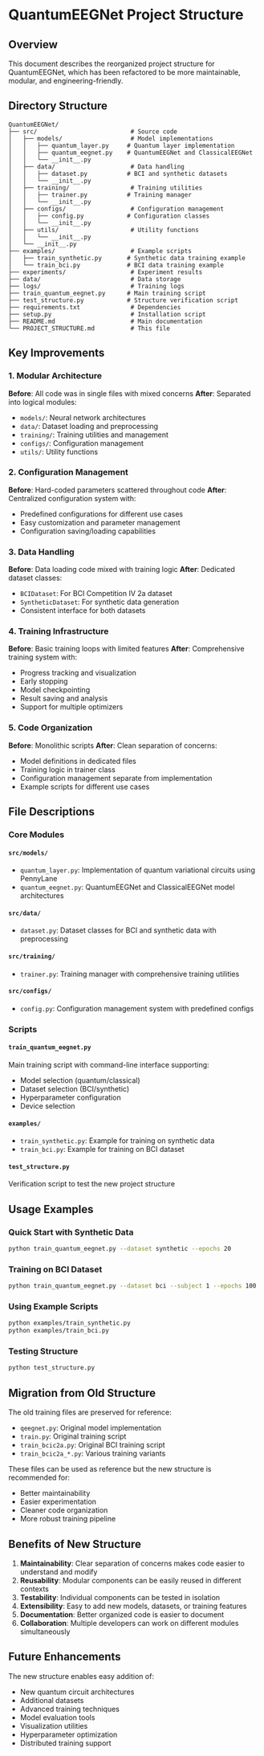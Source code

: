 # QuantumEEGNet Project Structure

## Overview

This document describes the reorganized project structure for QuantumEEGNet, which has been refactored to be more maintainable, modular, and engineering-friendly.

## Directory Structure

```
QuantumEEGNet/
├── src/                          # Source code
│   ├── models/                   # Model implementations
│   │   ├── quantum_layer.py     # Quantum layer implementation
│   │   ├── quantum_eegnet.py    # QuantumEEGNet and ClassicalEEGNet
│   │   └── __init__.py
│   ├── data/                     # Data handling
│   │   ├── dataset.py           # BCI and synthetic datasets
│   │   └── __init__.py
│   ├── training/                 # Training utilities
│   │   ├── trainer.py           # Training manager
│   │   └── __init__.py
│   ├── configs/                  # Configuration management
│   │   ├── config.py            # Configuration classes
│   │   └── __init__.py
│   ├── utils/                    # Utility functions
│   │   └── __init__.py
│   └── __init__.py
├── examples/                     # Example scripts
│   ├── train_synthetic.py       # Synthetic data training example
│   └── train_bci.py             # BCI data training example
├── experiments/                  # Experiment results
├── data/                         # Data storage
├── logs/                         # Training logs
├── train_quantum_eegnet.py      # Main training script
├── test_structure.py            # Structure verification script
├── requirements.txt              # Dependencies
├── setup.py                      # Installation script
├── README.md                     # Main documentation
└── PROJECT_STRUCTURE.md          # This file
```

## Key Improvements

### 1. Modular Architecture

**Before**: All code was in single files with mixed concerns
**After**: Separated into logical modules:
- `models/`: Neural network architectures
- `data/`: Dataset loading and preprocessing
- `training/`: Training utilities and management
- `configs/`: Configuration management
- `utils/`: Utility functions

### 2. Configuration Management

**Before**: Hard-coded parameters scattered throughout code
**After**: Centralized configuration system with:
- Predefined configurations for different use cases
- Easy customization and parameter management
- Configuration saving/loading capabilities

### 3. Data Handling

**Before**: Data loading code mixed with training logic
**After**: Dedicated dataset classes:
- `BCIDataset`: For BCI Competition IV 2a dataset
- `SyntheticDataset`: For synthetic data generation
- Consistent interface for both datasets

### 4. Training Infrastructure

**Before**: Basic training loops with limited features
**After**: Comprehensive training system with:
- Progress tracking and visualization
- Early stopping
- Model checkpointing
- Result saving and analysis
- Support for multiple optimizers

### 5. Code Organization

**Before**: Monolithic scripts
**After**: Clean separation of concerns:
- Model definitions in dedicated files
- Training logic in trainer class
- Configuration management separate from implementation
- Example scripts for different use cases

## File Descriptions

### Core Modules

#### `src/models/`
- `quantum_layer.py`: Implementation of quantum variational circuits using PennyLane
- `quantum_eegnet.py`: QuantumEEGNet and ClassicalEEGNet model architectures

#### `src/data/`
- `dataset.py`: Dataset classes for BCI and synthetic data with preprocessing

#### `src/training/`
- `trainer.py`: Training manager with comprehensive training utilities

#### `src/configs/`
- `config.py`: Configuration management system with predefined configs

### Scripts

#### `train_quantum_eegnet.py`
Main training script with command-line interface supporting:
- Model selection (quantum/classical)
- Dataset selection (BCI/synthetic)
- Hyperparameter configuration
- Device selection

#### `examples/`
- `train_synthetic.py`: Example for training on synthetic data
- `train_bci.py`: Example for training on BCI dataset

#### `test_structure.py`
Verification script to test the new project structure

## Usage Examples

### Quick Start with Synthetic Data
```bash
python train_quantum_eegnet.py --dataset synthetic --epochs 20
```

### Training on BCI Dataset
```bash
python train_quantum_eegnet.py --dataset bci --subject 1 --epochs 100
```

### Using Example Scripts
```bash
python examples/train_synthetic.py
python examples/train_bci.py
```

### Testing Structure
```bash
python test_structure.py
```

## Migration from Old Structure

The old training files are preserved for reference:
- `qeegnet.py`: Original model implementation
- `train.py`: Original training script
- `train_bcic2a.py`: Original BCI training script
- `train_bcic2a_*.py`: Various training variants

These files can be used as reference but the new structure is recommended for:
- Better maintainability
- Easier experimentation
- Cleaner code organization
- More robust training pipeline

## Benefits of New Structure

1. **Maintainability**: Clear separation of concerns makes code easier to understand and modify
2. **Reusability**: Modular components can be easily reused in different contexts
3. **Testability**: Individual components can be tested in isolation
4. **Extensibility**: Easy to add new models, datasets, or training features
5. **Documentation**: Better organized code is easier to document
6. **Collaboration**: Multiple developers can work on different modules simultaneously

## Future Enhancements

The new structure enables easy addition of:
- New quantum circuit architectures
- Additional datasets
- Advanced training techniques
- Model evaluation tools
- Visualization utilities
- Hyperparameter optimization
- Distributed training support
